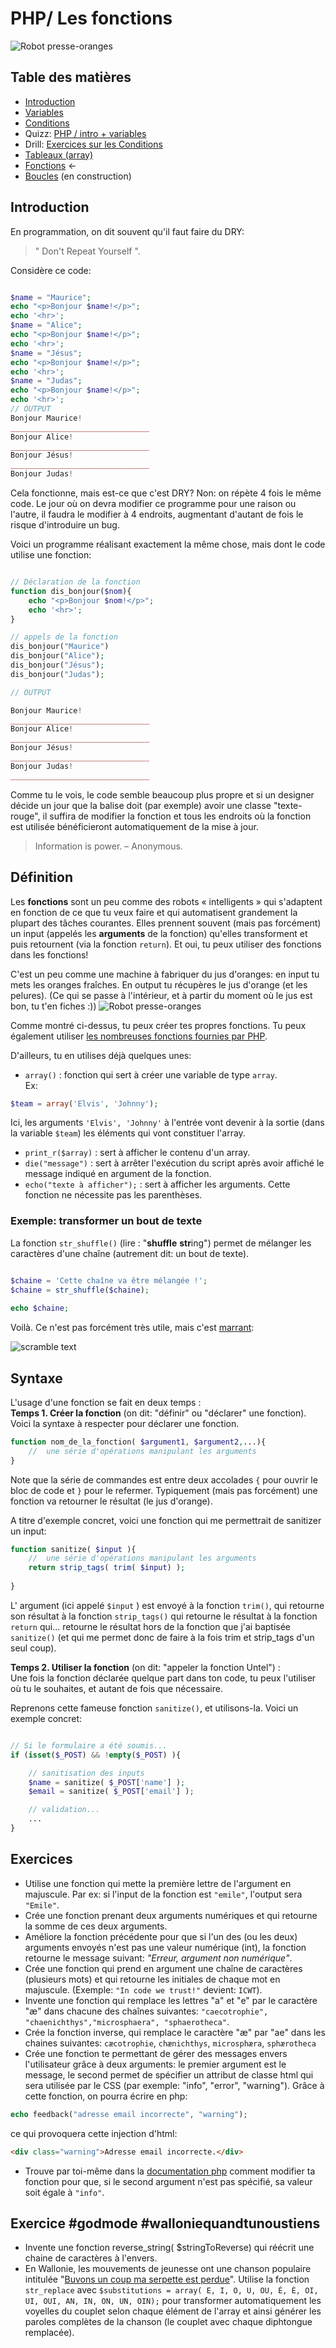 # PHP/ Les fonctions

![Robot presse-oranges](http://ecx.images-amazon.com/images/I/51g-YUKLUoL.jpg)


## Table des matières

- [Introduction](php-introduction.md)  
- [Variables](php-variables.md)  
- [Conditions](php-conditions.md) 
- Quizz: [PHP / intro + variables](../../Quizz/PHP/php-base-1.md)
- Drill: [Exercices sur les Conditions](php-exercices-conditions.md) 
- [Tableaux (array)](php-array.md)
- [Fonctions](php-fonctions.md)   ←  
- [Boucles](php-boucles.md) (en construction)

## Introduction

En programmation, on dit souvent qu'il faut faire du DRY: 
> " Don't Repeat Yourself ".

Considère ce code:

```php 

$name = "Maurice";
echo "<p>Bonjour $name!</p>";
echo '<hr>';
$name = "Alice";
echo "<p>Bonjour $name!</p>";
echo '<hr>';
$name = "Jésus";
echo "<p>Bonjour $name!</p>";
echo '<hr>';
$name = "Judas";
echo "<p>Bonjour $name!</p>";
echo '<hr>';
// OUTPUT
Bonjour Maurice!
_______________________________
Bonjour Alice!
_______________________________
Bonjour Jésus!
_______________________________
Bonjour Judas!
```

Cela fonctionne, mais est-ce que c'est DRY? Non: on répète 4 fois le même code. Le jour où on devra modifier ce programme pour une raison ou l'autre, il faudra le modifier à 4 endroits, augmentant d'autant de fois le risque d'introduire un bug.

Voici un programme réalisant exactement la même chose, mais dont le code utilise une fonction:

```php

// Déclaration de la fonction
function dis_bonjour($nom){
	echo "<p>Bonjour $nom!</p>";
	echo '<hr>';
}

// appels de la fonction 
dis_bonjour("Maurice")
dis_bonjour("Alice");
dis_bonjour("Jésus");
dis_bonjour("Judas");

// OUTPUT

Bonjour Maurice!
_______________________________
Bonjour Alice!
_______________________________
Bonjour Jésus!
_______________________________
Bonjour Judas!
_______________________________
```

Comme tu le vois, le code semble beaucoup plus propre et si un designer décide un jour que la balise  doit (par exemple) avoir une classe "texte-rouge", il suffira de modifier la fonction et tous les endroits où la fonction est utilisée bénéficieront automatiquement de la mise à jour.
> Information is power. – Anonymous.

## Définition 
Les **fonctions** sont un peu comme des robots « intelligents » qui s'adaptent en fonction de ce que tu veux faire et qui automatisent grandement la plupart des tâches courantes. Elles prennent souvent (mais pas forcément) un input (appelés les **arguments** de la fonction) qu'elles transforment et puis retournent (via la fonction `return`). Et oui, tu peux utiliser des fonctions dans les fonctions!

C'est un peu comme une machine à fabriquer du jus d'oranges: en input tu mets les oranges fraîches. En output tu récupères le jus d'orange (et les pelures). (Ce qui se passe à l'intérieur, et à partir du moment où le jus est bon, tu t'en fiches :))
![Robot presse-oranges](http://ecx.images-amazon.com/images/I/51g-YUKLUoL.jpg)

Comme montré ci-dessus, tu peux créer tes propres fonctions. Tu peux également utiliser [les nombreuses fonctions fournies par PHP](http://php.net/manual/fr/funcref.php).  

D'ailleurs, tu en utilises déjà quelques unes:  
- `array()` : fonction qui sert à créer une variable de type `array`.  
Ex:  

```php 
$team = array('Elvis', 'Johnny');   
```  
Ici, les arguments `'Elvis', 'Johnny'` à l'entrée vont devenir à la sortie (dans la variable `$team`) les éléments qui vont constituer l'array.
 
- `print_r($array)` : sert à afficher le contenu d'un array.  
- `die("message")` : sert à arrêter l'exécution du script après avoir affiché le message indiqué en argument de la fonction. 
- `echo("texte à afficher");` : sert à afficher les arguments. Cette fonction ne nécessite pas les parenthèses. 


### Exemple: transformer un bout de texte

La fonction `str_shuffle()` (lire : "**shuffle** **str**ing") permet de mélanger les caractères d'une chaîne (autrement dit: un bout de texte).

```php

$chaine = 'Cette chaîne va être mélangée !';
$chaine = str_shuffle($chaine);
 
echo $chaine;
```

Voilà. Ce n'est pas forcément très utile, mais c'est [marrant](http://www.my-os.net/blog/index.php?2006/05/20/410-ordre-de-lecture):

![scramble text](http://www.my-os.net/blog/images/2006%20mai/lecture.jpg)

## Syntaxe

L'usage d'une fonction se fait en deux temps :  
**Temps 1. Créer la fonction** (on dit: "définir" ou "déclarer" une fonction). Voici la syntaxe à respecter pour déclarer une fonction.  

```php 
function nom_de_la_fonction( $argument1, $argument2,...){
	//	une série d'opérations manipulant les arguments
}
```  

Note que la série de commandes est entre deux accolades `{` pour ouvrir le bloc de code et `}` pour le refermer.  Typiquement (mais pas forcément) une fonction va retourner le résultat (le jus d'orange).  

A titre d'exemple concret, voici une fonction qui me permettrait de sanitizer un input:

```php 
function sanitize( $input ){
	//	une série d'opérations manipulant les arguments
	return strip_tags( trim( $input) );
	
}
```  
L' argument (ici appelé `$input` ) est envoyé à la fonction `trim()`, qui retourne son résultat à la fonction `strip_tags()` qui retourne le résultat à la fonction `return`  qui... retourne le résultat hors de la fonction que j'ai baptisée `sanitize()` (et qui me permet donc de faire à la fois trim et strip_tags d'un seul coup).


**Temps 2. Utiliser la fonction** (on dit: "appeler la fonction Untel") :  
Une fois la fonction déclarée quelque part dans ton code, tu peux l'utiliser où tu le souhaites, et autant de fois que nécessaire.

Reprenons cette fameuse fonction `sanitize()`, et utilisons-la. Voici un exemple concret:

```php

// Si le formulaire a été soumis...
if (isset($_POST) && !empty($_POST) ){

	// sanitisation des inputs
	$name = sanitize( $_POST['name'] );
	$email = sanitize( $_POST['email'] );

	// validation...
	...
}
```

## Exercices
- Utilise une fonction qui mette la première lettre de l'argument en majuscule.  Par ex: si l'input de la fonction est `"emile"`, l'output sera `"Emile"`.
- Crée une fonction prenant deux arguments numériques et qui retourne la somme de ces deux arguments.
- Améliore la fonction précédente pour que si l'un des (ou les deux) arguments envoyés n'est pas une valeur numérique (int), la fonction retourne le message suivant: *"Erreur, argument non numérique"*.
- Crée une fonction qui prend en argument une chaîne de caractères (plusieurs mots) et qui retourne les initiales de chaque mot en majuscule. (Exemple: `"In code we trust!"` devient: `ICWT`).
- Invente une fonction qui remplace les lettres "a" et "e" par le caractère "æ" dans chacune des chaînes suivantes: `"caecotrophie", "chaenichthys","microsphaera", "sphaerotheca"`.
- Crée la fonction inverse, qui remplace le caractère "æ" par "ae" dans les chaines suivantes: `cæcotrophie`, `chænichthys`, `microsphæra`, `sphærotheca`
- Crée une fonction te permettant de gérer des messages envers l'utilisateur grâce à deux arguments: le premier argument est le message, le second permet de spécifier un attribut de classe html qui sera utilisée par le CSS (par exemple: "info", "error", "warning"). Grâce à cette fonction, on pourra écrire en php:  

```php 
echo feedback("adresse email incorrecte", "warning");
```
 ce qui provoquera cette injection d'html:  
 
 ```html
 <div class="warning">Adresse email incorrecte.</div>
 ```
 
 - Trouve par toi-même dans la [documentation php](http://php.net/manual/fr/functions.arguments.php) comment modifier ta fonction pour que, si le second argument n'est pas spécifié, sa valeur soit égale à `"info"`.

## Exercice #godmode #walloniequandtunoustiens
- Invente une fonction reverse_string( $stringToReverse) qui réécrit une chaine de caractères à l'envers.
- En Wallonie, les mouvements de jeunesse ont une chanson populaire intitulée "[Buvons un coup ma serpette est perdue](http://www.mamalisa.com/?t=fs&p=1797)".  Utilise la fonction `str_replace` avec  `$substitutions = array( E, I, O, U, OU, É, È, OI, UI, OUI, AN, IN, ON, UN, OIN);` pour transformer automatiquement les voyelles du couplet selon chaque élément de l'array et ainsi générer les paroles complètes de la chanson (le couplet avec chaque diphtongue remplacée). 